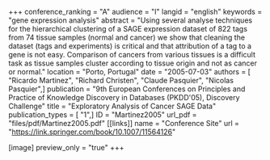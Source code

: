+++
conference_ranking = "A"
audience = "I"
langid = "english"
keywords = "gene expression analysis"
abstract = "Using several analyse techniques for the hierarchical clustering of a SAGE expression dataset of 822 tags from 74 tissue samples (normal and cancer) we show that cleaning the dataset (tags and experiments) is critical and that attribution of a tag to a gene is not easy. Comparison of cancers from various tissues is a difficult task as tissue samples cluster according to tissue origin and not as cancer or normal."
location = "Porto, Portugal"
date = "2005-07-03"
authors = [ "Ricardo Martinez", "Richard Christen", "Claude Pasquier", "Nicolas Pasquier",]
publication = "9th European Conferences on Principles and Practice of Knowledge Discovery in Databases (PKDD'05), Discovery Challenge"
title = "Exploratory Analysis of Cancer SAGE Data"
publication_types = [ "1",]
ID = "Martinez2005"
url_pdf = "files/pdf/Martinez2005.pdf"
[[links]]
name = "Conference Site"
url = "https://link.springer.com/book/10.1007/11564126"

[image]
preview_only = "true"
+++
